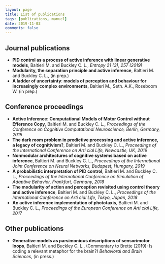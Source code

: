 ```yaml
---
layout: page
title: List of publications
tags: [publications, manuel]
date: 2019-11-03
comments: false
---
```



## Journal publications
- **PID control as a process of active inference with linear generative models**, Baltieri M. and Buckley C. L., *Entropy 21 (3), 257 (2019)*
- **Modularity, the separation principle and active inference**, Baltieri M. and Buckley C. L., (in prep.) 
- **A ladder of uncertainty: models of perception and behaviour for increasingly complex environments**, Baltieri M., Seth. A.K., Roseboom W. (in prep.)

## Conference proceedings
- **Active Inference: Computational Models of Motor Control without Efference Copy**, Baltieri M. and Buckley C. L., *Proceedings of the Conference on Cognitive Computational Neuroscience, Berlin, Germany, 2019*
- **The dark room problem in predictive processing and active inference, a legacy of cognitivism?**, Baltieri M. and Buckley C. L., *Proceedings of the International Conference on Arti cial Life, Newcastle, UK, 2019*
- **Nonmodular architectures of cognitive systems based on active inference**, Baltieri M. and Buckley C. L., *Proceedings of the International Joint Conference on Neural Networks, Budapest, Humgary, 2019*
- **A probabilistic interpretation of PID control**, Baltieri M. and Buckley C. L., *Proceedings of the International Conference on Simulation of Adaptive Behavior, Frankfurt, Germany, 2018*
- **The modularity of action and perception revisited using control theory and active inference**, Baltieri M. and Buckley C. L., *Proceedings of the International Conference on Arti cial Life, Tokyo, Japan, 2018*
- **An active inference implementation of phototaxis**, Baltieri M. and Buckley C. L., *Proceedings of the European Conference on Arti cial Life, 2017*

## Other publications
- **Generative models as parsimonious descriptions of sensorimotor loops**, Baltieri M. and Buckley C. L., (Commentary to Brette (2019): Is coding a relevant metaphor for the brain?) *Behavioral and Brain Sciences*, (in press.)
